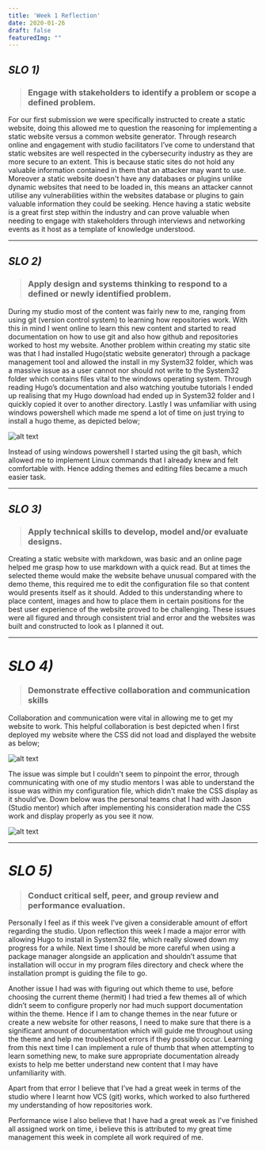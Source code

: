 ```yaml
---
title: 'Week 1 Reflection'
date: 2020-01-26
draft: false
featuredImg: ""
---
```


## *SLO 1)*
> ### Engage with stakeholders to identify a problem or scope a defined problem.

For our first submission we were specifically instructed to create a static website, doing this allowed me to question the reasoning for implementing a static website versus a common website generator. Through research online and engagement with studio facilitators I’ve come to understand that static websites are well respected in the cybersecurity industry as they are more secure to an extent. This is because static sites do not hold any valuable information contained in them that an attacker may want to use. Moreover a static website doesn't have any databases or plugins unlike dynamic websites that need to be loaded in, this means an attacker cannot utilise any vulnerabilities within the websites database or plugins to gain valuable information they could be seeking. Hence having a static website is a great first step within the industry and can prove valuable when needing to engage with stakeholders through interviews and networking events as it host as a template of knowledge understood.      

*****************
## *SLO 2)*

> ### Apply design and systems thinking to respond to a defined or newly identified problem.

During my studio most of the content was fairly new to me, ranging from using git (version control system) to learning how repositories work. With this in mind I went online to learn this new content and started to read documentation on how to use git and also how github and repositories worked to host my website. Another problem within creating my static site was that I had installed Hugo(static website generator) through a package management tool and allowed the install in my System32 folder, which was a massive issue as a user cannot nor should not write to the System32 folder which contains files vital to the windows operating system. Through reading Hugo’s documentation and also watching youtube tutorials I ended up realising that my Hugo download had ended up in System32 folder and I quickly copied it over to another directory. Lastly I was unfamiliar with using windows powershell which made me spend a lot of time on just trying to install a hugo theme, as depicted below;

![alt text](/Capture.PNG)

Instead of using windows powershell I started using the git bash, which allowed me to implement Linux commands that I already knew and felt comfortable with. Hence adding themes and editing files became a much easier task.

*****************
## *SLO 3)*

> ### Apply technical skills to develop, model and/or evaluate designs.

Creating a static website with markdown, was basic and an online page helped me grasp how to use markdown with a quick read. But at times the selected theme would make the website behave unusual compared with the demo theme, this required me to edit the configuration file so that content would presents itself as it should. Added to this understanding where to place content, images and how to place them in certain positions for the best user experience of the website proved to be challenging. These issues were all figured and through consistent trial and error and the websites was built and constructed to look as I planned it out.  

*****************
# *SLO 4)*

> ### Demonstrate effective collaboration and communication skills

Collaboration and communication were vital in allowing me to get my website to work. This helpful collaboration is best depicted when I first deployed my website where the CSS did not load and displayed the website as below;

![alt text](/Web.png)

The issue was simple but I couldn't seem to pinpoint the error, through communicating with one of my studio mentors I was able to understand the issue was within my configuration file, which didn't make the CSS display as it should’ve. Down below was the personal teams chat I had with Jason (Studio mentor) which after implementing his consideration made the CSS work and display properly as you see it now.  

![alt text](/PM.PNG)

*****************
# *SLO 5)*

> ### Conduct critical self, peer, and group review and performance evaluation.

Personally I feel as if this week I've given a considerable amount of effort regarding the studio. Upon reflection this week I made a major error with allowing Hugo to install in System32 file, which really slowed down my progress for a while. Next time I should be more careful when using a package manager alongside an application and shouldn’t assume that installation will occur in my program files directory and check where the installation prompt is guiding the file to go.

Another issue I had was with figuring out which theme to use, before choosing the current theme (hermit) I had tried a few themes all of which didn’t seem to configure properly nor had much support documentation within the theme. Hence if I am to change themes in the near future or create a new website for other reasons, I need to make sure that there is a significant amount of documentation which will guide me throughout using the theme and help me troubleshoot errors if they possibly occur. Learning from this next time I can implement a rule of thumb that when attempting to learn something new, to make sure appropriate documentation already exists to help me better understand new content that I may have unfamiliarity with.

Apart from that error I believe that I’ve had a great week in terms of the studio where I learnt how VCS (git) works, which worked to also furthered my understanding of how repositories work.

Performance wise I also believe that I have had a great week as I've finished all assigned work on time, i believe this is attributed to my great time management this week in complete all work required of me.
